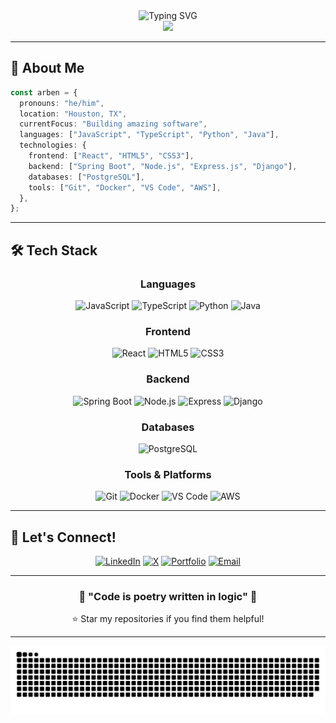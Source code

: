 <div align="center">
  <img src="https://readme-typing-svg.herokuapp.com?font=Fira+Code&size=30&duration=3000&pause=1000&color=00F7FF&center=true&vCenter=true&width=500&lines=Hi+👋+I'm+Arben+Kryemadhi!;Welcome+to+my+GitHub!" alt="Typing SVG" />
</div>

<div align="center">
  <img src="https://media.giphy.com/media/M9gbBd9nbDrOTu1Mqx/giphy.gif" width="100"/>
</div>

---

## 🚀 About Me

```typescript
const arben = {
  pronouns: "he/him",
  location: "Houston, TX",
  currentFocus: "Building amazing software",
  languages: ["JavaScript", "TypeScript", "Python", "Java"],
  technologies: {
    frontend: ["React", "HTML5", "CSS3"],
    backend: ["Spring Boot", "Node.js", "Express.js", "Django"],
    databases: ["PostgreSQL"],
    tools: ["Git", "Docker", "VS Code", "AWS"],
  },
};
```

---

## 🛠️ Tech Stack

<div align="center">

### Languages

![JavaScript](https://img.shields.io/badge/-JavaScript-F7DF1E?style=for-the-badge&logo=javascript&logoColor=black)
![TypeScript](https://img.shields.io/badge/-TypeScript-3178C6?style=for-the-badge&logo=typescript&logoColor=white)
![Python](https://img.shields.io/badge/-Python-3776AB?style=for-the-badge&logo=python&logoColor=white)
![Java](https://img.shields.io/badge/-Java-007396?style=for-the-badge&logo=openjdk&logoColor=white)

### Frontend

![React](https://img.shields.io/badge/-React-61DAFB?style=for-the-badge&logo=react&logoColor=black)
![HTML5](https://img.shields.io/badge/-HTML5-E34F26?style=for-the-badge&logo=html5&logoColor=white)
![CSS3](https://img.shields.io/badge/-CSS3-1572B6?style=for-the-badge&logo=css3&logoColor=white)

### Backend

![Spring Boot](https://img.shields.io/badge/-Spring%20Boot-6DB33F?style=for-the-badge&logo=spring&logoColor=white)
![Node.js](https://img.shields.io/badge/-Node.js-339933?style=for-the-badge&logo=node.js&logoColor=white)
![Express](https://img.shields.io/badge/-Express-000000?style=for-the-badge&logo=express&logoColor=white)
![Django](https://img.shields.io/badge/-Django-092E20?style=for-the-badge&logo=django&logoColor=white)

### Databases

![PostgreSQL](https://img.shields.io/badge/-PostgreSQL-336791?style=for-the-badge&logo=postgresql&logoColor=white)

### Tools & Platforms

![Git](https://img.shields.io/badge/-Git-F05032?style=for-the-badge&logo=git&logoColor=white)
![Docker](https://img.shields.io/badge/-Docker-2496ED?style=for-the-badge&logo=docker&logoColor=white)
![VS Code](https://img.shields.io/badge/-VS%20Code-007ACC?style=for-the-badge&logo=visual-studio-code&logoColor=white)
![AWS](https://img.shields.io/badge/-AWS-232F3E?style=for-the-badge&logo=amazon-aws&logoColor=white)

</div>

---

## 🤝 Let's Connect!

<div align="center">

[![LinkedIn](https://img.shields.io/badge/-LinkedIn-0077B5?style=for-the-badge&logo=linkedin&logoColor=white)](https://linkedin.com/in/arbenkryemadhi)
[![X](https://img.shields.io/badge/-X-000000?style=for-the-badge&logo=x&logoColor=white)](https://x.com/arbenkryemadhi)
[![Portfolio](https://img.shields.io/badge/-Portfolio-000000?style=for-the-badge&logo=react&logoColor=white)](https://arbenkryemadhi.dev)
[![Email](https://img.shields.io/badge/-Email-D14836?style=for-the-badge&logo=gmail&logoColor=white)](mailto:arben@example.com)

</div>

---

<div align="center">
  <h3>💫 "Code is poetry written in logic" 💫</h3>
  <p>⭐ Star my repositories if you find them helpful!</p>
</div>

---

<div align="center">
  <img src="https://raw.githubusercontent.com/platane/snk/output/github-contribution-grid-snake.svg" alt="Snake animation" />
</div>
